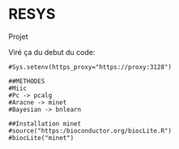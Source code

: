 # RESYS
Projet


Viré ça du debut du code:
```
#Sys.setenv(https_proxy="https://proxy:3128")

##METHODES
#Miic
#Pc -> pcalg
#Aracne -> minet
#Bayesian -> bnlearn

##Installation minet
#source("https:/bioconductor.org/biocLite.R")
#biocLite("minet")
```
